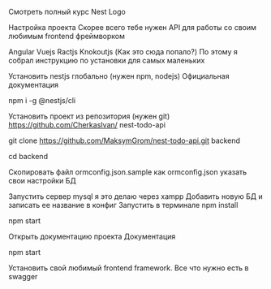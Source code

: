 Смотреть полный курс
Nest Logo

Настройка проекта
Скорее всего тебе нужен API для работы со своим любимым frontend фреймворком

Angular
Vuejs
Ractjs
Knokoutjs (Как это сюда попало?)
По этому я собрал инструкцию по установки для самых маленьких

Установить nestjs глобально (нужен npm, nodejs)
Официальная документация

npm i -g @nestjs/cli

Установить проект из репозитория (нужен git)
https://github.com/CherkasIvan/
nest-todo-api


git clone https://github.com/MaksymGrom/nest-todo-api.git backend

cd backend

Скопировать файл ormconfig.json.sample как ormconfig.json
указать свои настройки БД

Запустить сервер mysql я это делаю через xampp
Добавить новую БД и записать ее название в конфиг
Запустить в терминале
npm install

npm start

Открыть документацию проекта
Документация

npm start
        
Установить свой любимый frontend framework. Все что нужно есть в swagger